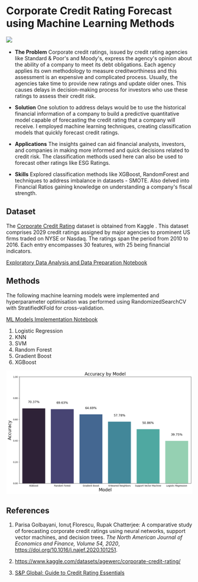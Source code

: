 # Corporate Credit Rating Forecast using Machine Learning Methods

[![](https://img.shields.io/badge/Blog-Read%20Now-brightgreen)](https://monishagopalan.github.io/projects/credit-rating/)


- **The Problem** Corporate credit ratings, issued by credit rating agencies like Standard & Poor's and Moody's, express the agency's opinion about the ability of a company to meet its debt obligations. Each agency applies its own methodology to measure creditworthiness and this assessment is an expensive and complicated process. Usually, the agencies take time to provide new ratings and update older ones. This causes delays in decision-making process for investors who use these ratings to assess their credit risk. 

- **Solution** One solution to address delays would be to use the historical financial information of a company to build a predictive quantitative model capable of forecasting the credit rating that a company will receive. I employed machine learning techniques, creating classification models that quickly forecast credit ratings. 

- **Applications** The insights gained can aid financial analysts, investors, and companies in making more informed and quick decisions related to credit risk. The classification methods used here can also be used to forecast other ratings like ESG Ratings.

- **Skills** Explored classification methods like XGBoost, RandomForest and techniques to address imbalance in datasets - SMOTE. Also delved into Financial Ratios gaining knowledge on understanding a company's fiscal strength.


## Dataset

The [Corporate Credit Rating](https://www.kaggle.com/datasets/agewerc/corporate-credit-rating/data) dataset is obtained from Kaggle .
This dataset comprises 2029 credit ratings assigned by major agencies to prominent US firms traded on NYSE or Nasdaq. The ratings span the period from 2010 to 2016. Each entry encompasses 30 features, with 25 being financial indicators. 

[Exploratory Data Analysis and Data Preparation Notebook](exploratory-data-analysis.ipynb)

## Methods

The following machine learning models were implemented and hyperparameter optimisation was performed using RandomizedSearchCV with StratifiedKFold for cross-validation. 

 [ML Models Implementation Notebook](machine-learning-methods.ipynb)

1. Logistic Regression
2. KNN
3. SVM
4. Random Forest
5. Gradient Boost
6. XGBoost

![Accuracy by Model](plots/accuracy-model.png)

## References

1. Parisa Golbayani, Ionuţ Florescu, Rupak Chatterjee:
A comparative study of forecasting corporate credit ratings using neural networks, support vector machines, and decision trees. _The North American Journal of Economics and Finance,
Volume 54, 2020_, https://doi.org/10.1016/j.najef.2020.101251.

2. https://www.kaggle.com/datasets/agewerc/corporate-credit-rating/

3. [S&P Global: Guide to Credit Rating Essentials](https://www.google.com/url?sa=t&rct=j&q=&esrc=s&source=web&cd=&cad=rja&uact=8&ved=2ahUKEwje_Nn6i72DAxWN8gIHHbgjDfAQFnoECBcQAQ&url=https%3A%2F%2Fwww.spglobal.com%2Fratings%2F_division-assets%2Fpdfs%2Fguide_to_credit_rating_essentials_digital.pdf&usg=AOvVaw1eCCN2ZJXYlPuBycn7-Rmi&opi=89978449)